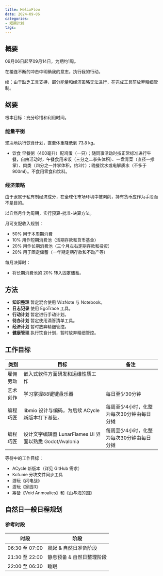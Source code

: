```yaml
---
title: HelixFlow
date: 2024-09-06
categories:
- 短期计划
tags:
---
```


## 概要

09月06日起至09月14日，为期约1周。

在接连不断的冲击中明确我的意志，执行我的行动。

续：由于缺乏工具支持，部分能量和经济策略无法进行，在完成工具前放弃精细管制。

## 纲要

根本目标：充分珍惜和利用时间。

### 能量平衡

坚决地执行饮食计划，直至体重降低到 73.8 kg。

- 饮食 早餐粥（400毫升）配鸡蛋（一只）；随同事活动时按正常标准进行午餐，自由活动时，午餐食用米饭（三分之二拳头体积）、一盘青菜（直径一撑掌）、肉类（四分之一并掌体积，约3片）；晚餐饮水或电解质水（不多于900ml）。不食用零食和饮料。

### 经济策略

由于隶属于私有制经济成分，在全球化市场环境中被剥削，持有货币应作为手段而不是目的。

以自然月作为周期，实行预算-批准-决算方法。

月可支配收入规划：

- 50% 用于本周期消费
- 10% 用作短期消费池（活期存款和货币基金）
- 20% 用作长期消费池（三个月左右定期存款和投资）
- 20% 用于固定储蓄（一年期定期存款和不动产等）

每月决算时：

- 将长期消费池的 20% 转入固定储蓄。

## 方法

- **知识整理** 暂定混合使用 WizNote 与 Notebook。
- **日志记录** 使用 EgoTrace 工具。
- **行动计划** 暂定进行手动计划。
- **待办计划** 暂定使用滴答清单工具。
- **经济计划** 暂时放弃精细管控。
- **健康管理** 执行饮食计划，暂时放弃精细管控。

## 工作目标

| 类别 | 目标 | 备注 |
| --- | --- | --- |
| 雇佣劳动 | 嵌入式软件方面研发和运维性质工作 | |
| 艺术创作 | 学习掌握88键键盘乐器 | 每日至少30分钟 |
| 编程巧匠 | libmio 设计与编码，为后续 ACycle 新版本打下基础。 | 每周至少4小时，化整为每次30分钟由每日分摊 |
| 编程巧匠 | 设计文字编辑器 LunarFlames UI 界面以熟悉 Godot/Avalonia | 每周至少4小时，化整为每次30分钟由每日分摊 |

等待中的工作目标：

- ACycle 新版本（详见 GitHub 需求）
- Kofunie 分块文件同步工具
- 游玩《闪电战》
- 游玩《家园3》
- 筹备《Void Anmoalies》和《山与海的国》

## 自然日一般日程规划

### 参考时段

| 时段 | 阶段 |
| --- | --- |
| 06:30 至 07:00 | 晨起 & 自然日准备阶段 |
| 21:30 至 22:00 | 静息预备 & 自然日整理阶段 |
| 22:00 至 06:30 | 睡眠 |
